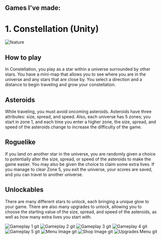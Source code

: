 ## Games I've made:

# 1. Constellation (Unity)
![feature](https://github.com/JasonLandis/JasonLandis/assets/100310833/24b62e2f-0325-4f9d-8df4-e654c40c758a)

## How to play
In Constellation, you play as a star within a universe surrounded by other stars. You have a mini-map that allows you to see where you are in the universe and any stars that are close by. You select a direction and a distance to begin traveling and grow your constellation.

## Asteroids
While traveling, you must avoid oncoming asteroids. Asteroids have three attributes: size, spread, and speed. Also, each universe has 5 zones; you start in zone 1, and each time you enter a higher zone, the size, spread, and speed of the asteroids change to increase the difficulty of the game.

## Roguelike
If you land on another star in the universe, you are randomly given a choice to potentially alter the size, spread, or speed of the asteroids to make the game easier. You may also be given the choice to claim some extra lives. If you manage to clear Zone 5, you exit the universe, your scores are saved, and you can travel to another universe.

## Unlockables
There are many different stars to unlock, each bringing a unique glow to your game. There are also many upgrades to unlock, allowing you to choose the starting value of the size, spread, and speed of the asteroids, as well as how many extra lives you start with.


![Gameplay 1 git](https://github.com/JasonLandis/JasonLandis/assets/100310833/217ba1dc-8ceb-4797-b83b-92131e3f5bb5)
![Gameplay 2 git](https://github.com/JasonLandis/JasonLandis/assets/100310833/b82d28c6-15a8-4cf0-8e5d-e3e08b04cbf3)
![Gameplay 3 git](https://github.com/JasonLandis/JasonLandis/assets/100310833/01cdf94c-fa52-4817-8eb4-80ec80c2e83d)
![Gameplay 4 git](https://github.com/JasonLandis/JasonLandis/assets/100310833/872ab048-09e6-44ab-8665-acf729d55e3f)
![Gameplay 5 git](https://github.com/JasonLandis/JasonLandis/assets/100310833/716a3112-d916-4144-8ad0-8cecd3c21aea)
![Menu Image git](https://github.com/JasonLandis/JasonLandis/assets/100310833/dd9b2446-d956-40ad-96cb-d97eb66e8f29)
![Shop Image git](https://github.com/JasonLandis/JasonLandis/assets/100310833/eb5475ea-33d3-47fd-accb-79b404727fc1)
![Upgrades Menu git](https://github.com/JasonLandis/JasonLandis/assets/100310833/a95adafe-e509-4f68-b2af-9c29b4aa06d2)
